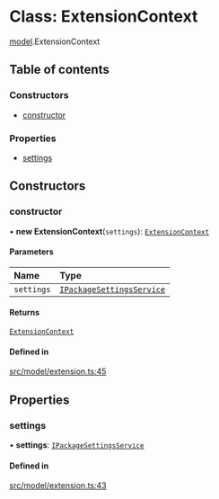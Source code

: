 # Class: ExtensionContext

[model](../modules/model.md).ExtensionContext

## Table of contents

### Constructors

- [constructor](model.ExtensionContext.md#constructor)

### Properties

- [settings](model.ExtensionContext.md#settings)

## Constructors

### constructor

• **new ExtensionContext**(`settings`): [`ExtensionContext`](model.ExtensionContext.md)

#### Parameters

| Name | Type |
| :------ | :------ |
| `settings` | [`IPackageSettingsService`](../interfaces/services.IPackageSettingsService.md) |

#### Returns

[`ExtensionContext`](model.ExtensionContext.md)

#### Defined in

[src/model/extension.ts:45](https://github.com/gethubai/hubai-core/blob/43abc4a/src/model/extension.ts#L45)

## Properties

### settings

• **settings**: [`IPackageSettingsService`](../interfaces/services.IPackageSettingsService.md)

#### Defined in

[src/model/extension.ts:43](https://github.com/gethubai/hubai-core/blob/43abc4a/src/model/extension.ts#L43)
